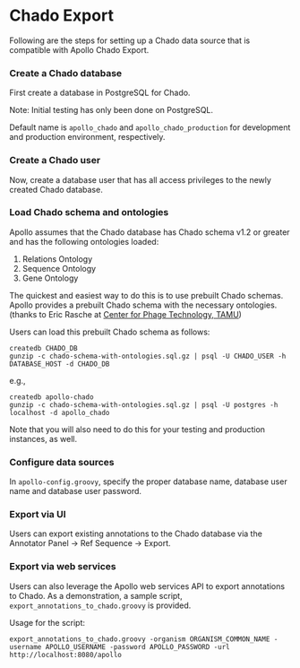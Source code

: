 # Chado Export

Following are the steps for setting up a Chado data source that is compatible with Apollo Chado Export.

### Create a Chado database

First create a database in PostgreSQL for Chado.

Note: Initial testing has only been done on PostgreSQL.

Default name is `apollo_chado` and `apollo_chado_production` for development and production environment, respectively.

### Create a Chado user

Now, create a database user that has all access privileges to the newly created Chado database.

### Load Chado schema and ontologies

Apollo assumes that the Chado database has Chado schema v1.2  or greater and has the following ontologies loaded:

1. Relations Ontology
2. Sequence Ontology
3. Gene Ontology


The quickest and easiest way to do this is to use prebuilt Chado schemas.
Apollo provides a prebuilt Chado schema with the necessary ontologies. (thanks to Eric Rasche at [Center for Phage Technology, TAMU](https://cpt.tamu.edu/computer-resources/chado-prebuilt-schema/))


Users can load this prebuilt Chado schema as follows:
```
createdb CHADO_DB
gunzip -c chado-schema-with-ontologies.sql.gz | psql -U CHADO_USER -h DATABASE_HOST -d CHADO_DB
```

e.g., 

```
createdb apollo-chado
gunzip -c chado-schema-with-ontologies.sql.gz | psql -U postgres -h localhost -d apollo_chado
```

Note that you will also need to do this for your testing and production instances, as well.  

### Configure data sources

In `apollo-config.groovy`, specify the proper database name, database user name and database user password.

### Export via UI

Users can export existing annotations to the Chado database via the Annotator Panel -> Ref Sequence -> Export.

### Export via web services

Users can also leverage the Apollo web services API to export annotations to Chado.
As a demonstration, a sample script, `export_annotations_to_chado.groovy` is provided.

Usage for the script:

```
export_annotations_to_chado.groovy -organism ORGANISM_COMMON_NAME -username APOLLO_USERNAME -password APOLLO_PASSWORD -url http://localhost:8080/apollo
```

